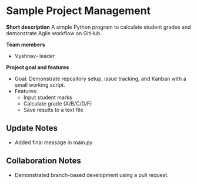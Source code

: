 
# Sample Project Management

**Short description**
A simple Python program to calculate student grades and demonstrate Agile workflow on GitHub.

**Team members**
- Vyshnav- leader

**Project goal and features**
- Goal: Demonstrate repository setup, issue tracking, and Kanban with a small working script.
- Features:
  - Input student marks
  - Calculate grade (A/B/C/D/F)
  - Save results to a text file
  
## Update Notes
- Added final message in main.py

## Collaboration Notes
- Demonstrated branch-based development using a pull request.
